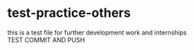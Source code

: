 # test-practice-others
this is a test file for further development work and internships
<br>
TEST COMMIT AND PUSH